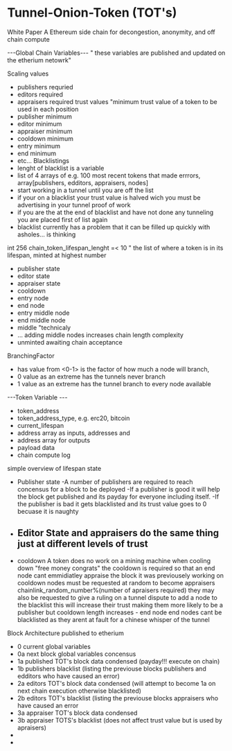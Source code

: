 # Tunnel-Onion-Token (TOT's)
White Paper
A Ethereum side chain for decongestion, anonymity, and off chain compute

---Global Chain Variables---
" these variables are published and updated on the etherium netowrk"

Scaling values
   -   publishers requried
   -   editors required
   -   appraisers required
trust values
   "minimum trust value of a token to be used in each position
   -   publisher minimum
   -   editor minimum
   -   appraiser minimum
   -   cooldown minimum
   -   entry minimum
   -   end minimum
   -   etc... 
Blacklistings
 - lenght of blacklist is a variable
 - list of 4 arrays of e.g. 100 most recent tokens that made errrors, array[publishers, edditors, appraisers, nodes]
 - start working in a tunnel until you are off the list
 - if your on a blacklist your trust value is halved wich you must be advertising in your tunnel proof of work
 - if you are the at the end of blacklist and have not done any tunneling you are placed first of list again
 - blacklist currently has a problem that it can be filled up quickly with asholes... is thinking

int 256 chain_token_lifespan_lenght =< 10
" the list of where a token is in its lifespan, minted at highest number
   - publisher state
   - editor state
   - appraiser state
   - cooldown 
   - entry node
   - end node
   - entry middle node
   - end middle node 
   - middle "technicaly 
   - ... adding middle nodes increases chain length complexity
   - unminted awaiting chain acceptance
  
BranchingFactor 
   - has value from <0-1> is the factor of how much a node will branch, 
   - 0  value as an extreme has the tunnels never branch
   - 1 value as an extreme has the tunnel branch to every node available

---Token Variable ---
 - token_address
 - token_address_type, e.g. erc20, bitcoin
 - current_lifespan
 - address array as inputs, addresses and 
 - address array for outputs
 - payload data
 - chain compute log

simple overview of lifespan state
   -   Publisher state
        -A number of publishers are required to reach concensus for a block to be deployed
        -If a publisher is good it will help the block get published and its payday for everyone including itself.
        -If the publisher is bad it gets blacklisted and its trust value goes to 0 becuase it is naughty
       
   -   Editor State and appraisers do the same thing just at different levels of trust
        - 
   -   cooldown
        A token does no work on a mining machine when cooling down "free money congrats"
        the cooldown is required so that an end node cant emmidiatley appraise the block it was previousely working on
        cooldown nodes must be requested at random to become appraisers chainlink_random_number%(number of apraisers             required)
        they may also be requested to give a ruling on a tunnel dispute to add a node to the blacklist
          this will increase their trust making them more likely to be a publisher but cooldown length increases
     - end node
       end nodes cant be blacklisted as they arent at fault for a chinese whisper of the tunnel
       
          
       
        
Block Architecture published to etherium
   -   0 current global variables
   -   0a next block global variables concensus
   -   1a published TOT's block data condensed (payday!!! execute on chain)
   -   1b publishers blacklist (listing the previouse blocks publishers and edditors who have caused an error)
   -   2a editors TOT's block data condensed (will attempt to become 1a on next chain execution otherwise blacklisted)
   -   2b editors TOT's blacklist (listing the previouse blocks appraisers who have caused an error
   -   3a appraiser TOT's block data condensed
   -   3b appraiser TOTS's blacklist (does not affect trust value but is used by apraisers)
   -   
   -   
        
